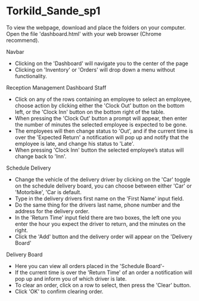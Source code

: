 # Torkild_Sande_sp1

To view the webpage, download and place the folders on your computer. Open the file 'dashboard.html' with your web browser (Chrome recommend).

Navbar
- Clicking on the 'Dashboard' will navigate you to the center of the page
- Clicking on 'Inventory' or 'Orders' will drop down a menu without functionality.

Reception Management Dashboard Staff
- Click on any of the rows containing an employee to select an employee, choose action by clicking either the 'Clock Out' button on the bottom left, or the 'Clock Inn' button on the bottom right of the table.
- When pressing the 'Clock Out' button a prompt will appear, then enter the number of minutes the selected employee is expected to be gone.
- The employees will then change status to 'Out', and if the current time is over the 'Expected Return' a notification will pop up and notify that the employee is late, and change his status to 'Late'.
- When pressing 'Clock Inn' button the selected employee’s status will change back to 'Inn'.

Schedule Delivery
- Change the vehicle of the delivery driver by clicking on the 'Car' toggle on the schedule delivery board, you can choose between either 'Car' or 'Motorbike', 'Car is default.
- Type in the delivery drivers first name on the 'First Name' input field.
- Do the same thing for the drivers last name, phone number and the address for the delivery order.
- In the 'Return Time' input field there are two boxes, the left one you enter the hour you expect the driver to return, and the minutes on the right.
- Click the 'Add' button and the delivery order will appear on the 'Delivery Board'

Delivery Board
- Here you can view all orders placed in the 'Schedule Board'-
- If the current time is over the 'Return Time' of an order a notification will pop up and inform you of which driver is late.
- To clear an order, click on a row to select, then press the 'Clear' button.
- Click 'OK' to confirm clearing order.

